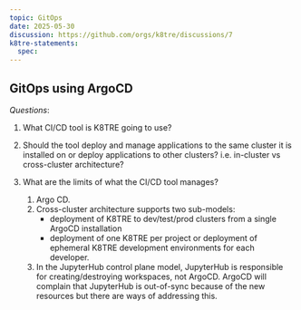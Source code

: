 ```yaml
---
topic: GitOps
date: 2025-05-30
discussion: https://github.com/orgs/k8tre/discussions/7
k8tre-statements:
  spec:
---
```


## GitOps using ArgoCD

*Questions*:
1. What CI/CD tool is K8TRE going to use?
2. Should the tool deploy and manage applications to the same cluster it is installed on or deploy applications to other clusters? i.e. in-cluster vs cross-cluster architecture?
3. What are the limits of what the CI/CD tool manages?

    1. Argo CD.
    2. Cross-cluster architecture supports two sub-models: 
        - deployment of K8TRE to dev/test/prod clusters from a single ArgoCD installation
        - deployment of one K8TRE per project or deployment of ephemeral K8TRE development environments for each developer.
    3. In the JupyterHub control plane model, JupyterHub is responsible for creating/destroying workspaces, not ArgoCD. ArgoCD will complain that JupyterHub is out-of-sync because of the new resources but there are ways of addressing this.
